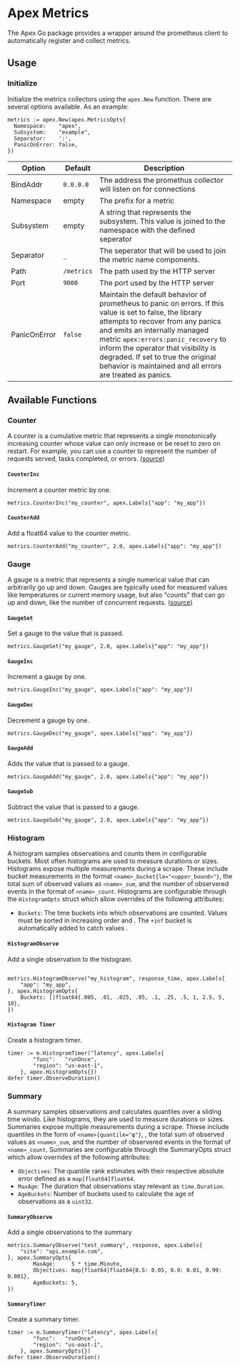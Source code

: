 # Apex Metrics

The Apex Go package provides a wrapper around the prometheus client to automatically register and collect metrics.

## Usage

### Initialize

Initialize the metrics collectors using the `apex.New` function.  There are several options available.  As an example:
```golang
metrics := apex.New(apex.MetricsOpts{
  Namespace:    "apex",
  Subsystem:    "example",
  Separator:    ':',
  PanicOnError: false,
})
```

| Option | Default | Description |
|--------|---------|-------------|
| BindAddr | `0.0.0.0` | The address the promethus collector will listen on for connections |
| Namespace | empty | The prefix for a metric |
| Subsystem | empty | A string that represents the subsystem.  This value is joined to the namespace with the defined seperator |
| Separator | `_` | The seperator that will be used to join the metric name components. |
| Path | `/metrics` | The path used by the HTTP server |
| Port | `9000` | The port used by the HTTP server |
| PanicOnError | `false` | Maintain the default behavior of prometheus to panic on errors.  If this value is set to false, the library attempts to recover from any panics and emits an internally managed metric `apex:errors:panic_recovery` to inform the operator that visibility is degraded.  If set to true the original behavior is maintained and all errors are treated as panics. |  

## Available Functions

### Counter

A counter is a cumulative metric that represents a single monotonically increasing counter whose value can only increase or be reset to zero on restart. For example, you can use a counter to represent the number of requests served, tasks completed, or errors. ([source](https://prometheus.io/docs/concepts/metric_types/#counter))

#### `CounterInc`

Increment a counter metric by one.

```
metrics.CounterInc("my_counter", apex.Labels{"app": "my_app"})
```

#### `CounterAdd`

Add a float64 value to the counter metric. 

```
metrics.CounterAdd("my_counter", 2.0, apex.Labels{"app": "my_app"})
```

### Gauge

A gauge is a metric that represents a single numerical value that can arbitrarily go up and down.  Gauges are typically used for measured values like temperatures or current memory usage, but also "counts" that can go up and down, like the number of concurrent requests. ([source](https://prometheus.io/docs/concepts/metric_types/#gauge))

#### `GaugeSet`

Set a gauge to the value that is passed.

```
metrics.GaugeSet("my_gauge", 2.0, apex.Labels{"app": "my_app"})
```

#### `GaugeInc`

Increment a gauge by one.

```
metrics.GaugeInc("my_gauge", apex.Labels{"app": "my_app"})
```

#### `GaugeDec`

Decrement a gauge by one.

```
metrics.GaugeDec("my_gauge", apex.Labels{"app": "my_app"})
```

#### `GaugeAdd`

Adds the value that is passed to a gauge.

```
metrics.GaugeAdd("my_gauge", 2.0, apex.Labels{"app": "my_app"})
```

#### `GaugeSub`

Subtract the value that is passed to a gauge.

```
metrics.GaugeSub("my_gauge", 2.0, apex.Labels{"app": "my_app"})
```

### Histogram

A histogram samples observations and counts them in configurable buckets. Most often histograms are used to measure durations or sizes.  Histograms expose multiple measurements during a scrape.  These include bucket measurements in the format `<name>_bucket{le="<upper_bound>"}`, the total sum of observed values as `<name>_sum`, and the number of observered events in the format of `<name>_count`.  Histograms are configurable through the `HistogramOpts` struct which allow overrides of the following attributes:

* `Buckets`: The time buckets into which observations are counted.  Values must be sorted in increasing order and .  The `+inf` bucket is automatically added to catch values .

#### `HistogramObserve`

Add a single observation to the histogram.

```

metrics.HistogramObserve("my_histogram", response_time, apex.Labels{
	"app": "my_app",
}, apex.HistogramOpts{
	Buckets: []float64{.005, .01, .025, .05, .1, .25, .5, 1, 2.5, 5, 10},
})
```

#### `Histogram Timer`

Create a histogram timer. 

```
timer := m.HistogramTimer("latency", apex.Labels{
		"func":   "runOnce",
		"region": "us-east-1",
	}, apex.HistogramOpts{})
defer timer.ObserveDuration()
```

### Summary

A summary samples observations and calculates quantiles over a sliding time windo.  Like histograms, they are used to measure durations or sizes.  Summaries expose multiple measurements during a scrape.  Thiese include quantiles in the form of `<name>{quantile="φ"}`, , the total sum of observed values as `<name>_sum`, and the number of observered events in the format of `<name>_count`.  Summaries are configurable through the SummaryOpts struct which allow overrides of the following attributes:

* `Objectives`: The quantile rank estimates with their respective absolute error defined as a `map[float64]float64`.
* `MaxAge`: The duration that observations stay relevant as `time.Duration`.
* `AgeBuckets`: Number of buckets used to calculate the age of observations as a `uint32`.

#### `SummaryObserve`

Add a single observations to the summary

```
metrics.SummaryObserve("test_summary", response, apex.Labels{
	"site": "api.example.com",
}, apex.SummaryOpts{
		MaxAge:     5 * time.Minute,
		Objectives: map[float64]float64{0.5: 0.05, 0.9: 0.01, 0.99: 0.001},
		AgeBuckets: 5,
})
```

#### `SummaryTimer`

Create a summary timer. 

```
timer := m.SummaryTimer("latency", apex.Labels{
		"func":   "runOnce",
		"region": "us-east-1",
	}, apex.SummaryOpts{})
defer timer.ObserveDuration()
```
